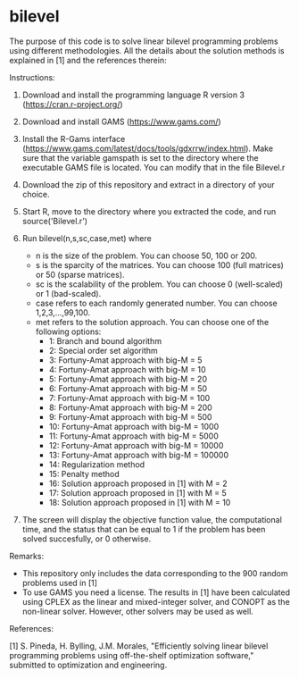 # bilevel

The purpose of this code is to solve linear bilevel programming problems using different methodologies. All the details about the solution methods is explained in [1] and the references therein:

Instructions:

1. Download and install the programming language R version 3 (https://cran.r-project.org/)

2. Download and install GAMS (https://www.gams.com/)

3. Install the R-Gams interface (https://www.gams.com/latest/docs/tools/gdxrrw/index.html). Make sure that the variable gamspath is set to the directory where the executable GAMS file is located. You can modify that in the file Bilevel.r

4. Download the zip of this repository and extract in a directory of your choice.

5. Start R, move to the directory where you extracted the code, and run source('Bilevel.r')

6. Run bilevel(n,s,sc,case,met) where
   - n is the size of the problem. You can choose 50, 100 or 200.
   - s is the sparcity of the matrices. You can choose 100 (full matrices) or 50 (sparse matrices).
   - sc is the scalability of the problem. You can choose 0 (well-scaled) or 1 (bad-scaled).
   - case refers to each randomly generated number. You can choose 1,2,3,...,99,100.
   - met refers to the solution approach. You can choose one of the following options:
     - 1: Branch and bound algorithm
     - 2: Special order set algorithm
     - 3: Fortuny-Amat approach with big-M = 5 
     - 4: Fortuny-Amat approach with big-M = 10 
     - 5: Fortuny-Amat approach with big-M = 20 
     - 6: Fortuny-Amat approach with big-M = 50 
     - 7: Fortuny-Amat approach with big-M = 100 
     - 8: Fortuny-Amat approach with big-M = 200 
     - 9: Fortuny-Amat approach with big-M = 500 
     - 10: Fortuny-Amat approach with big-M = 1000 
     - 11: Fortuny-Amat approach with big-M = 5000 
     - 12: Fortuny-Amat approach with big-M = 10000 
     - 13: Fortuny-Amat approach with big-M = 100000 
     - 14: Regularization method
     - 15: Penalty method
     - 16: Solution approach proposed in [1] with M = 2
     - 17: Solution approach proposed in [1] with M = 5
     - 18: Solution approach proposed in [1] with M = 10

7. The screen will display the objective function value, the computational time, and the status that can be equal to 1 if the problem has been solved succesfully, or 0 otherwise.

Remarks:

  - This repository only includes the data corresponding to the 900 random problems used in [1]
  - To use GAMS you need a license. The results in [1] have been calculated using CPLEX as the linear and mixed-integer solver, and CONOPT as the non-linear solver. However, other solvers may be used as well.  
  
References:
  
[1] S. Pineda, H. Bylling, J.M. Morales, "Efficiently solving linear bilevel programming problems using off-the-shelf optimization software," submitted to optimization and engineering.
